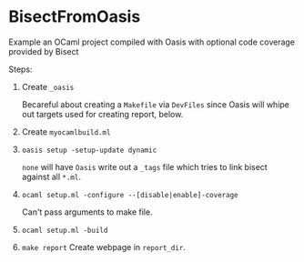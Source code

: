 # BisectFromOasis
Example an OCaml project compiled with Oasis with optional code coverage provided by Bisect

Steps:

  1. Create `_oasis`

     Becareful about creating a `Makefile` via `DevFiles` since Oasis will whipe out targets used for creating report, below.
  2. Create `myocamlbuild.ml`
  3. `oasis setup -setup-update dynamic`
     
     `none` will have `Oasis` write out a `_tags` file which tries to link bisect against all `*.ml`.
  4. `ocaml setup.ml -configure --[disable|enable]-coverage`

     Can't pass arguments to make file.
  5. `ocaml setup.ml -build`
  6. `make report`
     Create webpage in `report_dir`.
